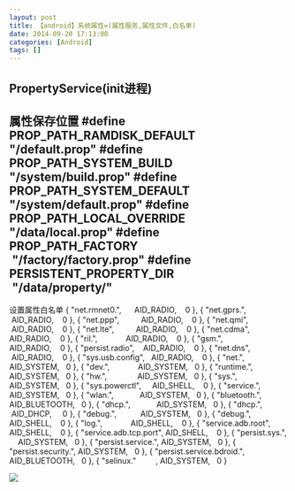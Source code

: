 ```yaml
---
layout: post
title: 【android】系统属性=(属性服务,属性文件,白名单)
date: 2014-09-20 17:13:00
categories: [Android]
tags: []
---
```

PropertyService(init进程)
----------------------------------------------------------------------------------------------------------
属性保存位置
#define PROP_PATH_RAMDISK_DEFAULT   "/default.prop"
#define PROP_PATH_SYSTEM_BUILD         "/system/build.prop"
#define PROP_PATH_SYSTEM_DEFAULT     "/system/default.prop"
#define PROP_PATH_LOCAL_OVERRIDE     "/data/local.prop"
#define PROP_PATH_FACTORY                  "/factory/factory.prop"
#define PERSISTENT_PROPERTY_DIR        "/data/property/"
----------------------------------------------------------------------------------------------------------
设置属性白名单
{ "net.rmnet0.",      AID_RADIO,    0 },
{ "net.gprs.",        AID_RADIO,    0 },
{ "net.ppp",          AID_RADIO,    0 },
{ "net.qmi",          AID_RADIO,    0 },
{ "net.lte",          AID_RADIO,    0 },
{ "net.cdma",         AID_RADIO,    0 },
{ "ril.",             AID_RADIO,    0 },
{ "gsm.",             AID_RADIO,    0 },
{ "persist.radio",    AID_RADIO,    0 },
{ "net.dns",          AID_RADIO,    0 },
{ "sys.usb.config",   AID_RADIO,    0 },
{ "net.",             AID_SYSTEM,   0 },
{ "dev.",             AID_SYSTEM,   0 },
{ "runtime.",         AID_SYSTEM,   0 },
{ "hw.",              AID_SYSTEM,   0 },
{ "sys.",             AID_SYSTEM,   0 },
{ "sys.powerctl",     AID_SHELL,    0 },
{ "service.",         AID_SYSTEM,   0 },
{ "wlan.",            AID_SYSTEM,   0 },
{ "bluetooth.",       AID_BLUETOOTH,   0 },
{ "dhcp.",            AID_SYSTEM,   0 },
{ "dhcp.",            AID_DHCP,     0 },
{ "debug.",           AID_SYSTEM,   0 },
{ "debug.",           AID_SHELL,    0 },
{ "log.",             AID_SHELL,    0 },
{ "service.adb.root", AID_SHELL,    0 },
{ "service.adb.tcp.port", AID_SHELL,    0 },
{ "persist.sys.",     AID_SYSTEM,   0 },
{ "persist.service.", AID_SYSTEM,   0 },
{ "persist.security.", AID_SYSTEM,   0 },
{ "persist.service.bdroid.", AID_BLUETOOTH,   0 },
{ "selinux."         , AID_SYSTEM,   0 }

![](http://img.blog.csdn.net/20140920174040970?watermark/2/text/aHR0cDovL2Jsb2cuY3Nkbi5uZXQvdHVodW9sb25n/font/5a6L5L2T/fontsize/400/fill/I0JBQkFCMA==/dissolve/70/gravity/SouthEast)


